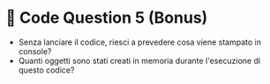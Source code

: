 # 🎯 Code Question 5 (Bonus)

+ Senza lanciare il codice, riesci a prevedere cosa viene stampato in console?
+ Quanti oggetti sono stati creati in memoria durante l'esecuzione di questo codice?
